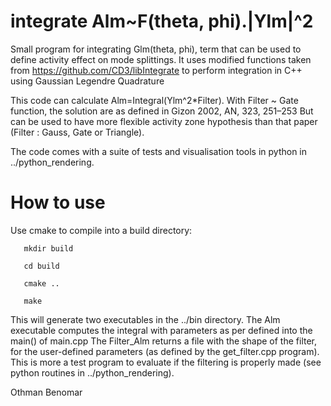 # integrate Alm~F(theta, phi).|Ylm|^2
Small program for integrating Glm(theta, phi), term that can be used to define activity effect on mode splittings. It uses modified functions taken from https://github.com/CD3/libIntegrate to perform integration in C++ using Gaussian Legendre Quadrature

This code can calculate Alm=Integral(Ylm^2*Filter). With Filter ~ Gate function, the solution are as defined in Gizon 2002, AN, 323, 251–253
But can be used to have more flexible activity zone hypothesis than that paper (Filter : Gauss, Gate or Triangle).

The code comes with a suite of tests and visualisation tools in python in ../python_rendering.

# How to use
Use cmake to compile into a build directory:

       mkdir build
       
       cd build
       
       cmake ..
       
       make

This will generate two executables in the ../bin directory.
The Alm executable computes the integral with parameters as per defined into the main() of main.cpp 
The Filter_Alm returns a file with the shape of the filter, for the user-defined parameters (as defined by the get_filter.cpp program). 
This is more a test program to evaluate if the filtering is properly made (see python routines in ../python_rendering).

Othman Benomar
